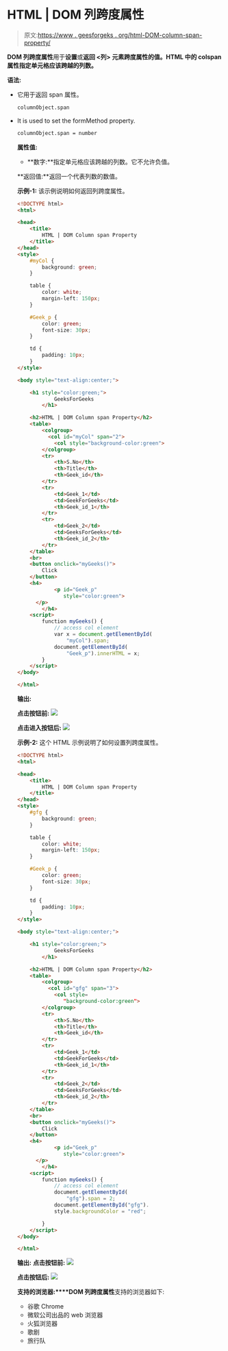 # HTML | DOM 列跨度属性

> 原文:[https://www . geesforgeks . org/html-DOM-column-span-property/](https://www.geeksforgeeks.org/html-dom-column-span-property/)

**DOM 列跨度属性**用于**设置**或**返回 **<列>** 元素跨度属性的值。HTML 中的 colspan 属性指定单元格应该跨越的列数。**

**语法:**

*   它用于返回 span 属性。

    ```html
    columnObject.span
    ```

*   It is used to set the formMethod property.

    ```html
    columnObject.span = number
    ```

    **属性值:**

    *   **数字:**指定单元格应该跨越的列数。它不允许负值。

    **返回值:**返回一个代表列数的数值。

    **示例-1:** 该示例说明如何返回列跨度属性。

    ```html
    <!DOCTYPE html>
    <html>

    <head>
        <title>
            HTML | DOM Column span Property
        </title>
    </head>
    <style>
        #myCol {
            background: green;
        }

        table {
            color: white;
            margin-left: 150px;
        }

        #Geek_p {
            color: green;
            font-size: 30px;
        }

        td {
            padding: 10px;
        }
    </style>

    <body style="text-align:center;">

        <h1 style="color:green;"> 
                GeeksForGeeks 
            </h1>

        <h2>HTML | DOM Column span Property</h2>
        <table>
            <colgroup>
              <col id="myCol" span="2">
                <col style="background-color:green">
            </colgroup>
            <tr>
                <th>S.No</th>
                <th>Title</th>
                <th>Geek_id</th>
            </tr>
            <tr>
                <td>Geek_1</td>
                <td>GeekForGeeks</td>
                <th>Geek_id_1</th>
            </tr>
            <tr>
                <td>Geek_2</td>
                <td>GeeksForGeeks</td>
                <th>Geek_id_2</th>
            </tr>
        </table>
        <br>
        <button onclick="myGeeks()">
            Click
        </button>
        <h4> 
                <p id="Geek_p"
                   style="color:green">
          </p> 
            </h4>
        <script>
            function myGeeks() {
                // access col element 
                var x = document.getElementById(
                    "myCol").span;
                document.getElementById(
                    "Geek_p").innerHTML = x;
            }
        </script>
    </body>

    </html>
    ```

    **输出:**

    **点击按钮前:**
    ![](img/032ef847549b089b2dcb4f7875b28b19.png)

    **点击进入按钮后:**
    ![](img/b2c3b5876a372098c9558b4d9bea9784.png)

    **示例-2:** 这个 HTML 示例说明了如何设置列跨度属性。

    ```html
    <!DOCTYPE html>
    <html>

    <head>
        <title>
            HTML | DOM Column span Property
        </title>
    </head>
    <style>
        #gfg {
            background: green;
        }

        table {
            color: white;
            margin-left: 150px;
        }

        #Geek_p {
            color: green;
            font-size: 30px;
        }

        td {
            padding: 10px;
        }
    </style>

    <body style="text-align:center;">

        <h1 style="color:green;"> 
                GeeksForGeeks 
            </h1>

        <h2>HTML | DOM Column span Property</h2>
        <table>
            <colgroup>
              <col id="gfg" span="3">
                <col style=
                   "background-color:green">
            </colgroup>
            <tr>
                <th>S.No</th>
                <th>Title</th>
                <th>Geek_id</th>
            </tr>
            <tr>
                <td>Geek_1</td>
                <td>GeekForGeeks</td>
                <th>Geek_id_1</th>
            </tr>
            <tr>
                <td>Geek_2</td>
                <td>GeeksForGeeks</td>
                <th>Geek_id_2</th>
            </tr>
        </table>
        <br>
        <button onclick="myGeeks()">
            Click
        </button>
        <h4> 
                <p id="Geek_p" 
                   style="color:green">
          </p> 
            </h4>
        <script>
            function myGeeks() {
                // access col element 
                document.getElementById(
                    "gfg").span = 2;
                document.getElementById("gfg").
                style.backgroundColor = "red";

            }
        </script>
    </body>

    </html>
    ```

    **输出:**
    **点击按钮前:**
    ![](img/032ef847549b089b2dcb4f7875b28b19.png)

    **点击按钮后:**
    ![](img/db7612d2a90672e9e9500c78a7f71296.png)

    **支持的浏览器:****DOM 列跨度属性**支持的浏览器如下:

    *   谷歌 Chrome
    *   微软公司出品的 web 浏览器
    *   火狐浏览器
    *   歌剧
    *   旅行队